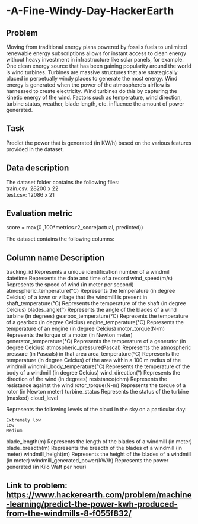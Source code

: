 # -A-Fine-Windy-Day-HackerEarth
## Problem  

Moving from traditional energy plans powered by fossils fuels to unlimited renewable energy subscriptions allows for instant access to clean energy without heavy investment in infrastructure like solar panels, for example.  One clean energy source that has been gaining popularity around the world is wind turbines. Turbines are massive structures that are strategically placed in perpetually windy places to generate the most energy. Wind energy is generated when the power of the atmosphere’s airflow is harnessed to create electricity. Wind turbines do this by capturing the kinetic energy of the wind. Factors such as temperature, wind direction, turbine status, weather, blade length, etc. influence the amount of power generated. 

## Task

Predict the power that is generated (in KW/h) based on the various features provided in the dataset. 

## Data description  
The dataset folder contains the following files:      
train.csv: 28200 x 22     
test.csv: 12086 x 21  

## Evaluation metric  

score = max(0 ,100*metrics.r2_score(actual, predicted))

The dataset contains the following columns:

## Column name 	Description

tracking_id 	Represents a unique identification number of a windmill
datetime 	Represents the date and time of a record
wind_speed(m/s) 	Represents the speed of wind (in meter per second)
atmospheric_temperature(°C) 	Represents the temperature (in degree Celcius) of a town or village that the windmill is present in
shaft_temperature(°C) 	Represents the temperature of the shaft (in degree Celcius) 
blades_angle(°) 	Represents the angle of the blades of a wind turbine (in degrees)
gearbox_temperature(°C) 	Represents the temperature of a gearbox  (in degree Celcius)
engine_temperature(°C) 	Represents the temperature of an engine (in degree Celcius)
motor_torque(N-m) 	Represents the torque of a motor (in Newton meter)
generator_temperature(°C) 	Represents the temperature of a generator (in degree Celcius)
atmospheric_pressure(Pascal) 	Represents the atmospheric pressure (in Pascals) in that area
area_temperature(°C) 	Represents the temperature (in degree Celcius) of the area within a 100 m radius of the windmill
windmill_body_temperature(°C) 	Represents the temperature of the body of a windmill (in degree Celcius)
wind_direction(°) 	Represents the direction of the wind (in degrees)
resistance(ohm) 	Represents the resistance against the wind
rotor_torque(N-m) 	Represents the torque of a rotor (in Newton meter)
turbine_status 	Represents the status of the turbine (masked)
cloud_level 	

Represents the following levels of the cloud in the sky on a particular day:

    Extremely low
    Low
    Medium

blade_length(m) 	Represents the length of the blades of a windmill (in meter)
blade_breadth(m) 	Represents the breadth of the blades of a windmill (in meter)
windmill_height(m) 	Represents the height of the blades of a windmill (in meter)
windmill_generated_power(kW/h) 	Represents the power generated (in Kilo Watt per hour)


## Link to problem: https://www.hackerearth.com/problem/machine-learning/predict-the-power-kwh-produced-from-the-windmills-8-f055f832/
